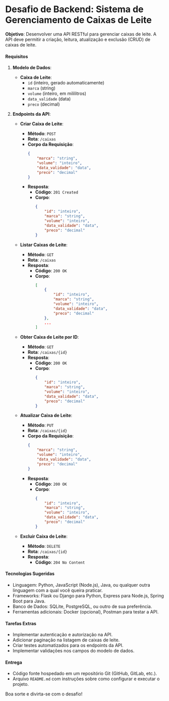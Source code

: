 # Desafio de Backend: Sistema de Gerenciamento de Caixas de Leite

**Objetivo**: Desenvolver uma API RESTful para gerenciar caixas de leite. A API deve permitir a criação, leitura, atualização e exclusão (CRUD) de caixas de leite.

#### Requisitos

1. **Modelo de Dados**:
    - **Caixa de Leite**:
        - `id` (inteiro, gerado automaticamente)
        - `marca` (string)
        - `volume` (inteiro, em mililitros)
        - `data_validade` (data)
        - `preco` (decimal)

2. **Endpoints da API**:

    - **Criar Caixa de Leite**:
        - **Método**: `POST`
        - **Rota**: `/caixas`
        - **Corpo da Requisição**:
            ```json
            {
                "marca": "string",
                "volume": "inteiro",
                "data_validade": "data",
                "preco": "decimal"
            }
            ```
        - **Resposta**:
            - **Código**: `201 Created`
            - **Corpo**:
                ```json
                {
                    "id": "inteiro",
                    "marca": "string",
                    "volume": "inteiro",
                    "data_validade": "data",
                    "preco": "decimal"
                }
                ```

    - **Listar Caixas de Leite**:
        - **Método**: `GET`
        - **Rota**: `/caixas`
        - **Resposta**:
            - **Código**: `200 OK`
            - **Corpo**:
                ```json
                [
                    {
                        "id": "inteiro",
                        "marca": "string",
                        "volume": "inteiro",
                        "data_validade": "data",
                        "preco": "decimal"
                    },
                    ...
                ]
                ```

    - **Obter Caixa de Leite por ID**:
        - **Método**: `GET`
        - **Rota**: `/caixas/{id}`
        - **Resposta**:
            - **Código**: `200 OK`
            - **Corpo**:
                ```json
                {
                    "id": "inteiro",
                    "marca": "string",
                    "volume": "inteiro",
                    "data_validade": "data",
                    "preco": "decimal"
                }
                ```

    - **Atualizar Caixa de Leite**:
        - **Método**: `PUT`
        - **Rota**: `/caixas/{id}`
        - **Corpo da Requisição**:
            ```json
            {
                "marca": "string",
                "volume": "inteiro",
                "data_validade": "data",
                "preco": "decimal"
            }
            ```
        - **Resposta**:
            - **Código**: `200 OK`
            - **Corpo**:
                ```json
                {
                    "id": "inteiro",
                    "marca": "string",
                    "volume": "inteiro",
                    "data_validade": "data",
                    "preco": "decimal"
                }
                ```

    - **Excluir Caixa de Leite**:
        - **Método**: `DELETE`
        - **Rota**: `/caixas/{id}`
        - **Resposta**:
            - **Código**: `204 No Content`

#### Tecnologias Sugeridas

- Linguagem: Python, JavaScript (Node.js), Java, ou qualquer outra linguagem com a qual você queira praticar.
- Frameworks: Flask ou Django para Python, Express para Node.js, Spring Boot para Java.
- Banco de Dados: SQLite, PostgreSQL, ou outro de sua preferência.
- Ferramentas adicionais: Docker (opcional), Postman para testar a API.

#### Tarefas Extras

- Implementar autenticação e autorização na API.
- Adicionar paginação na listagem de caixas de leite.
- Criar testes automatizados para os endpoints da API.
- Implementar validações nos campos do modelo de dados.

#### Entrega

- Código fonte hospedado em um repositório Git (GitHub, GitLab, etc.).
- Arquivo `README.md` com instruções sobre como configurar e executar o projeto.

Boa sorte e divirta-se com o desafio!
